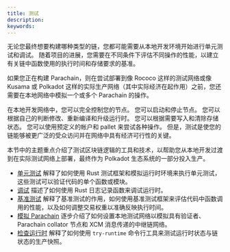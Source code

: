 ```yaml
---
title: 测试
description:
keywords:
---
```


无论您最终想要构建哪种类型的链，您都可能需要从本地开发环境开始进行单元测试和调试。
随着项目的进展，您需要在不同条件下评估不同操作的性能，以建立有关链中函数使用的执行时间和存储要求的基准。

如果您正在构建 Parachain，则在尝试部署到像 Rococo 这样的测试网络或像 Kusama 或 Polkadot 这样的实际生产网络（其中实际经济在起作用）之前，您还需要在本地网络中模拟一个或多个 Parachain 的操作。

在本地开发网络中，您可以完全控制您的节点。
您可以启动和停止节点。
您可以根据自己的判断修改、重新编译和升级运行时。
您可以根据需要写入和清除存储状态。
您可以使用预定义的帐户和 pallet 来尝试各种操作。
但是，测试是使您的链能够被更广泛的受众访问并在网络中具有经济可行性的关键。

本节中的主题重点介绍了测试区块链逻辑的工具和技术，以帮助您从本地开发过渡到在实际测试网络上部署，最终作为 Polkadot 生态系统的一部分投入生产。

- [单元测试](/test/unit-testing) 解释了如何使用 Rust 测试框架和模拟运行时环境来执行单元测试，这些测试可以验证代码的单个函数或模块。
- [调试](/test/debug) 描述了如何使用 Rust 日志记录函数来调试运行时。
- [基准测试](/test/benchmark) 解释了基准测试的作用，如何使用基准测试框架来评估代码中函数调用的性能，以及如何调整交易权重以准确反映执行时间。
- [模拟 Parachain](/test/simulate-parachains) 逐步介绍了如何设置本地测试网络以模拟具有验证者、Parachain collator 节点和 XCM 消息传递的中继链网络。
- [检查运行时](/test/check-runtime/) 解释了如何使用 `try-runtime` 命令行工具来测试运行时状态与链状态的生产快照。

